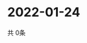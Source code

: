 # 2022-01-24
  共 0条

  <!-- BEGIN -->
  <!-- 最后更新时间Mon Jan 24 2022 02:25:32 GMT+0000 (Coordinated Universal Time) -->
  
  <!-- END -->
  
  